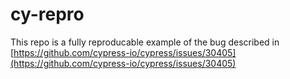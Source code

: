 # cy-repro

This repo is a fully reproducable example of the bug described in [https://github.com/cypress-io/cypress/issues/30405](https://github.com/cypress-io/cypress/issues/30405)
